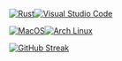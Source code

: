 <!-- SHIELDS BEGIN -->
[![Rust](https://img.shields.io/badge/Rust-black?style=for-the-badge&logo=rust&logoColor=white)](https://github.com/secondary-smiles)[![Visual Studio Code](https://img.shields.io/badge/Visual_Studio_Code-0078D4?style=for-the-badge&logo=visual%20studio%20code&logoColor=white)](https://github.com/secondary-smiles)

[![MacOS](https://img.shields.io/badge/mac%20os-000000?style=for-the-badge&logo=apple&logoColor=white)](https://github.com/secondary-smiles)[![Arch Linux](https://img.shields.io/badge/Arch_Linux-1793D1?style=for-the-badge&logo=arch-linux&logoColor=white)](https://github.com/secondary-smiles)
<!-- SHIELDS END -->

<!-- STATS BEGIN -->
[![GitHub Streak](https://github-readme-streak-stats.herokuapp.com?user=secondary-smiles&theme=calm&hide_border=true&date_format=M%20j%5B%2C%20Y%5D)](https://github.com/secondary-smiles)
<!-- STATS END -->
